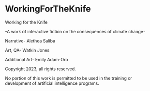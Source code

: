 # WorkingForTheKnife

 Working for the Knife

 -A work of interactive fiction on the consequences of climate change-

 Narrative- Alethea Saliba

 Art, QA- Watkin Jones

 Additional Art- Emily Adam-Oro

 Copyright 2023, all rights reserved.

No portion of this work is permitted to be used in the training or development of artificial intelligence programs.
